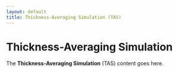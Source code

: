 ```yaml
---
layout: default
title: Thickness-Averaging Simulation (TAS)
---
```


# Thickness-Averaging Simulation

The **Thickness-Averaging Simulation** (TAS) content goes here.